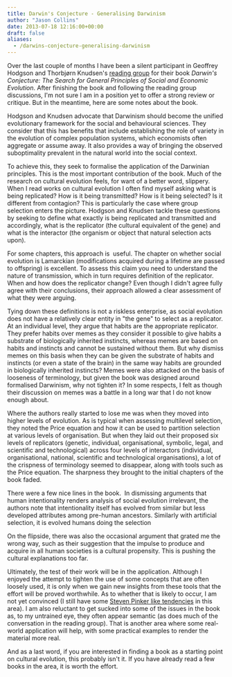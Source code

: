 ```yaml
---
title: Darwin's Conjecture - Generalising Darwinism
author: "Jason Collins"
date: 2013-07-18 12:16:00+00:00
draft: false
aliases:
  - /darwins-conjecture-generalising-darwinism
---
```


Over the last couple of months I have been a silent participant in Geoffrey Hodgson and Thorbjørn Knudsen's [reading group](http://darwinsconjecture.wordpress.com/about/) for their book *Darwin's Conjecture: The Search for General Principles of Social and Economic Evolution*. After finishing the book and following the reading group discussions, I'm not sure I am in a position yet to offer a strong review or critique. But in the meantime, here are some notes about the book.

Hodgson and Knudsen advocate that Darwinism should become the unified evolutionary framework for the social and behavioural sciences. They consider that this has benefits that include establishing the role of variety in the evolution of complex population systems, which economists often aggregate or assume away. It also provides a way of bringing the observed suboptimality prevalent in the natural world into the social context.

To achieve this, they seek to formalise the application of the Darwinian principles. This is the most important contribution of the book. Much of the research on cultural evolution feels, for want of a better word, slippery. When I read works on cultural evolution I often find myself asking what is being replicated? How is it being transmitted? How is it being selected? Is it different from contagion? This is particularly the case where group selection enters the picture. Hodgson and Knudsen tackle these questions by seeking to define what exactly is being replicated and transmitted and accordingly, what is the replicator (the cultural equivalent of the gene) and what is the interactor (the organism or object that natural selection acts upon).

For some chapters, this approach is  useful. The chapter on whether social evolution is Lamarckian (modifications acquired during a lifetime are passed to offspring) is excellent. To assess this claim you need to understand the nature of transmission, which in turn requires definition of the replicator. When and how does the replicator change? Even though I didn't agree fully agree with their conclusions, their approach allowed a clear assessment of what they were arguing.

Tying down these definitions is not a riskless enterprise, as social evolution does not have a relatively clear entity in "the gene" to select as a replicator. At an individual level, they argue that habits are the appropriate replicator. They prefer habits over memes as they consider it possible to give habits a substrate of biologically inherited instincts, whereas memes are based on habits and instincts and cannot be sustained without them. But why dismiss memes on this basis when they can be given the substrate of habits and instincts (or even a state of the brain) in the same way habits are grounded in biologically inherited instincts? Memes were also attacked on the basis of looseness of terminology, but given the book was designed around formalised Darwinism, why not tighten it? In some respects, I felt as though their discussion on memes was a battle in a long war that I do not know enough about.

Where the authors really started to lose me was when they moved into higher levels of evolution. As is typical when assessing multilevel selection, they noted the Price equation and how it can be used to partition selection at various levels of organisation. But when they laid out their proposed six levels of replicators (genetic, individual, organisational, symbolic, legal, and scientific and technological) across four levels of interactors (individual, organisational, national, scientific and technological organisations), a lot of the crispness of terminology seemed to disappear, along with tools such as the Price equation. The sharpness they brought to the initial chapters of the book faded.

There were a few nice lines in the book.  In dismissing arguments that human intentionality renders analysis of social evolution irrelevant, the authors note that intentionality itself has evolved from similar but less developed attributes among pre-human ancestors. Similarly with artificial selection, it is evolved humans doing the selection

On the flipside, there was also the occasional argument that grated me the wrong way, such as their suggestion that the impulse to produce and acquire in all human societies is a cultural propensity. This is pushing the cultural explanations too far.

Ultimately, the test of their work will be in the application. Although I enjoyed the attempt to tighten the use of some concepts that are often loosely used, it is only when we gain new insights from these tools that the effort will be proved worthwhile. As to whether that is likely to occur, I am not yet convinced (I still have some [Steven Pinker like tendencies](https://www.jasoncollins.blog/pinker-takes-on-group-selection/) in this area). I am also reluctant to get sucked into some of the issues in the book as, to my untrained eye, they often appear semantic (as does much of the conversation in the reading group). That is another area where some real-world application will help, with some practical examples to render the material more real.

And as a last word, if you are interested in finding a book as a starting point on cultural evolution, this probably isn't it. If you have already read a few books in the area, it is worth the effort.
